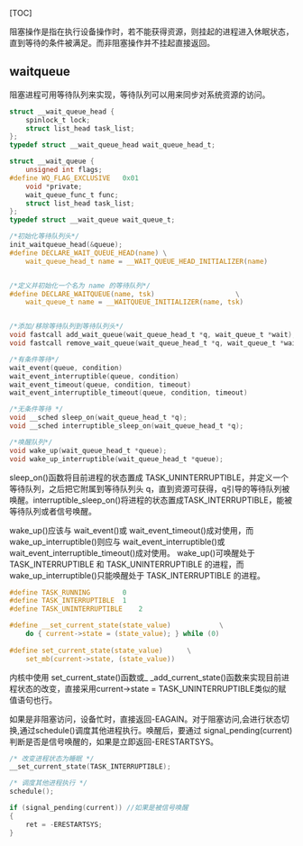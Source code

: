 <!--
 * @Description: 阻塞操作
 * @Author: luo_u
 * @Date: 2020-06-01 10:57:30
 * @LastEditTime: 2020-10-02 14:51:23
--> 

[TOC]

阻塞操作是指在执行设备操作时，若不能获得资源，则挂起的进程进入休眠状态，直到等待的条件被满足。而非阻塞操作并不挂起直接返回。

## waitqueue

阻塞进程可用等待队列来实现，等待队列可以用来同步对系统资源的访问。

```c
struct __wait_queue_head {
	spinlock_t lock;
	struct list_head task_list;
};
typedef struct __wait_queue_head wait_queue_head_t;

struct __wait_queue {
	unsigned int flags;
#define WQ_FLAG_EXCLUSIVE	0x01
	void *private;
	wait_queue_func_t func;
	struct list_head task_list;
};
typedef struct __wait_queue wait_queue_t;

/*初始化等待队列头*/
init_waitqueue_head(&queue);
#define DECLARE_WAIT_QUEUE_HEAD(name) \
	wait_queue_head_t name = __WAIT_QUEUE_HEAD_INITIALIZER(name)


/*定义并初始化一个名为 name 的等待队列*/
#define DECLARE_WAITQUEUE(name, tsk)					\
	wait_queue_t name = __WAITQUEUE_INITIALIZER(name, tsk)


/*添加/移除等待队列到等待队列头*/
void fastcall add_wait_queue(wait_queue_head_t *q, wait_queue_t *wait);
void fastcall remove_wait_queue(wait_queue_head_t *q, wait_queue_t *wait);

/*有条件等待*/
wait_event(queue, condition)
wait_event_interruptible(queue, condition)
wait_event_timeout(queue, condition, timeout)
wait_event_interruptible_timeout(queue, condition, timeout)

/*无条件等待 */
void __sched sleep_on(wait_queue_head_t *q);
void __sched interruptible_sleep_on(wait_queue_head_t *q);

/*唤醒队列*/
void wake_up(wait_queue_head_t *queue);
void wake_up_interruptible(wait_queue_head_t *queue);
```
sleep_on()函数将目前进程的状态置成 TASK_UNINTERRUPTIBLE，并定义一个等待队列，之后把它附属到等待队列头 q，直到资源可获得，q引导的等待队列被唤醒。interruptible_sleep_on()将进程的状态置成TASK_INTERRUPTIBLE，能被等待队列或者信号唤醒。

wake_up()应该与 wait_event()或 wait_event_timeout()成对使用，而 wake_up_interruptible()则应与 wait_event_interruptible()或 wait_event_interruptible_timeout()成对使用。 wake_up()可唤醒处于 TASK_INTERRUPTIBLE 和 TASK_UNINTERRUPTIBLE 的进程，而 wake_up_interruptible()只能唤醒处于 TASK_INTERRUPTIBLE 的进程。

```c
#define TASK_RUNNING		0
#define TASK_INTERRUPTIBLE	1
#define TASK_UNINTERRUPTIBLE	2

#define __set_current_state(state_value)			\
	do { current->state = (state_value); } while (0)
	
#define set_current_state(state_value)		\
	set_mb(current->state, (state_value))
```
内核中使用 set_current_state()函数或_ _add_current_state()函数来实现目前进程状态的改变，直接采用current->state = TASK_UNINTERRUPTIBLE类似的赋值语句也行。

如果是非阻塞访问，设备忙时，直接返回-EAGAIN。对于阻塞访问,会进行状态切换,通过schedule()调度其他进程执行。唤醒后，要通过 signal_pending(current) 判断是否是信号唤醒的，如果是立即返回-ERESTARTSYS。
```c
/* 改变进程状态为睡眠 */
__set_current_state(TASK_INTERRUPTIBLE);

/* 调度其他进程执行 */
schedule(); 	

if (signal_pending(current)) //如果是被信号唤醒
{
	ret = -ERESTARTSYS;
}
```
